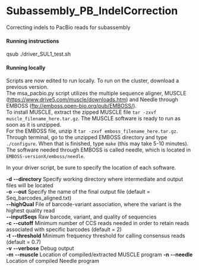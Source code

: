 # Subassembly_PB_IndelCorrection

Correcting indels to PacBio reads for subassembly

#### Running instructions
qsub ./driver_SUL1_test.sh

#### Running locally

Scripts are now edited to run locally. To run on the cluster, download a previous version.  
The msa_pacbio.py script utilizes the multiple sequence aligner, MUSCLE (https://www.drive5.com/muscle/downloads.htm) and Needle through EMBOSS (ftp://emboss.open-bio.org/pub/EMBOSS/).  
To install MUSCLE, extract the zipped MUSCLE file `tar -zxvf muscle_filename_here.tar.gz`. The MUSCLE software is ready to run as soon as it is unzipped.  
For the EMBOSS file, unzip it `tar -zxvf emboss_filename_here.tar.gz`. Through terminal, go to the unzipped EMBOSS directory and type `./configure`. When that is finished, type `make` (this may take 5-10 minutes). The software needed through EMBOSS is called needle, which is located in `EMBOSS-versionX/emboss/needle`.  
  
In your driver script, be sure to specify the location of each software.

**-d**	**--directory**	Specify working directory where intermediate and output files will be located  
**-o**	**--out**	Specify the name of the final output file  (default = Seq_barcodes_aligned.txt)  
**--highQual**		File of barcode-variant association, where the variant is the highest quality read  
**--inputSeqs**		Raw barcode, variant, and quality of sequencies  
**-c**	**--cutoff**	Minimum number of CCS reads needed in order to retain reads associated with specific barcodes (default = 2)  
**-t**	**--threshold**	Minimum frequency threshold for calling consensus reads (default = 0.7)  
**-v**	**--verbose**	Debug output  
**-m**	**--muscle**	Location of compiled/extracted MUSCLE program
**-n**	**--needle**	Location of compiled Needle program  
